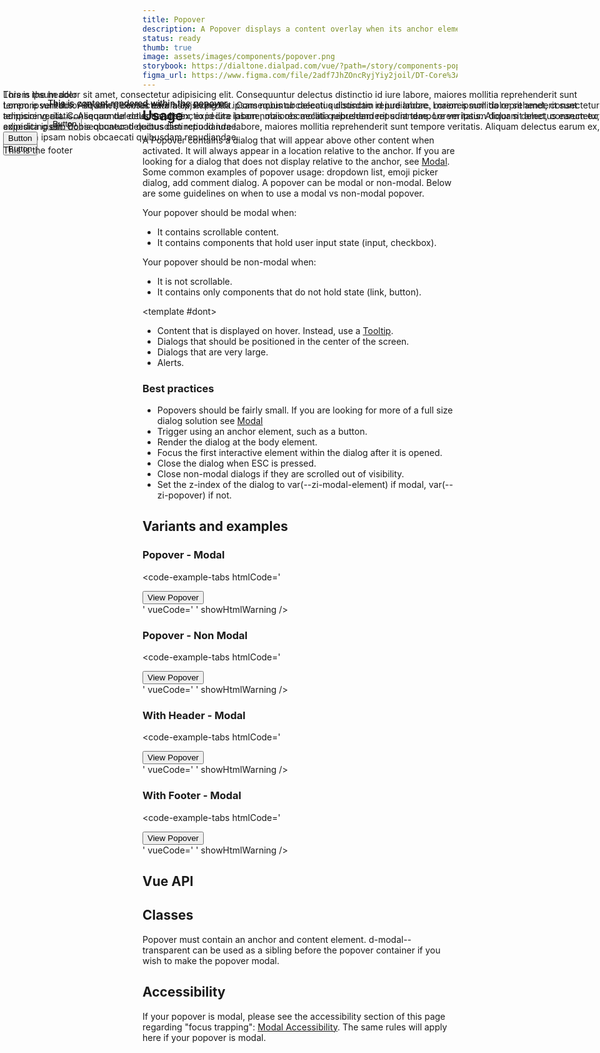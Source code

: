 ```yaml
---
title: Popover
description: A Popover displays a content overlay when its anchor element is activated.
status: ready
thumb: true
image: assets/images/components/popover.png
storybook: https://dialtone.dialpad.com/vue/?path=/story/components-popover--default
figma_url: https://www.figma.com/file/2adf7JhZOncRyjYiy2joil/DT-Core%3A-Components-7?node-id=8921%3A22411&viewport=831%2C-269%2C0.43&t=xHutRjwo1o5zMTgT-11
---
```

<code-well-header>
  <example-popover modal />
</code-well-header>

## Usage

A Popover contains a dialog that will appear above other content when activated. It will always appear in a location relative to the anchor.
If you are looking for a dialog that does not display relative to the anchor, see [Modal](modal.md).
Some common examples of popover usage: dropdown list, emoji picker dialog, add comment dialog.
A popover can be modal or non-modal. Below are some guidelines on when to use a modal vs non-modal popover.

Your popover should be modal when:

- It contains scrollable content.
- It contains components that hold user input state (input, checkbox).

Your popover should be non-modal when:

- It is not scrollable.
- It contains only components that do not hold state (link, button).

<dialtone-usage>
<template #do>

- Smaller sized dialogs that trigger on user activation of an anchor element.
- Dialogs that should be positioned relative to the anchor.
- Dialogs that contain interactive components.
</template>

<template #dont>

- Content that is displayed on hover. Instead, use a [Tooltip](tooltip.md).
- Dialogs that should be positioned in the center of the screen.
- Dialogs that are very large.
- Alerts.
</template>

</dialtone-usage>

### Best practices

- Popovers should be fairly small. If you are looking for more of a full size dialog solution see [Modal](modal.md)
- Trigger using an anchor element, such as a button.
- Render the dialog at the body element.
- Focus the first interactive element within the dialog after it is opened.
- Close the dialog when ESC is pressed.
- Close non-modal dialogs if they are scrolled out of visibility.
- Set the z-index of the dialog to var(--zi-modal-element) if modal, var(--zi-popover) if not.

## Variants and examples

### Popover - Modal

<code-well-header>
  <example-popover modal />
</code-well-header>

<code-example-tabs
htmlCode='
<div class="d-popover">
  <div id="DtPopover__anchor1">
    <button type="button" class="base-button__button d-btn d-btn--primary" aria-expanded="false">
      <span class="d-btn__label base-button__label"> View Popover </span>
    </button>
  </div>
</div>
<div class="tippy-box d-ps-absolute" id="tippy-1" style="z-index: 650; position: absolute; inset: 0px 0px auto auto; margin: 0px; transform: translate3d(-593px, 197px, 0px);" data-popper-placement="bottom-end">
  <div id="dt0" role="dialog" aria-hidden="false" aria-labelledby="DtPopover__anchor1" aria-modal="false" tabindex="-1" class="d-popover__dialog d-popover__dialog--modal" style="">
    <div class="d-popover__content d-p16">
      <div>
        <p class="d-mb4">This is content rendered within the popover.</p>
        <button type="button" class="base-button__button d-btn d-btn--primary">
          <span class="d-btn__label base-button__label"> Button </span>
        </button>
      </div>
    </div>
  </div>
</div>
'
vueCode='
<dt-popover
  :open="onOpen"
>
  <template #anchor>
    <dt-button>
       View Popover
    </dt-button>
  </template>
  <template
    #content="{ close }"
  >
    <div>
      <p class="d-mb4">
        This is content rendered within the popover.
      </p>
      <dt-button
        @click="close"
      >
        Button
      </dt-button>
    </div>
  </template>
</dt-popover>
'
showHtmlWarning />

### Popover - Non Modal

<code-well-header>
  <example-popover />
</code-well-header>

<code-example-tabs
htmlCode='
<div class="d-popover">
  <div id="DtPopover__anchor1">
    <button type="button" class="base-button__button d-btn d-btn--primary" aria-expanded="false">
      <span class="d-btn__label base-button__label"> View Popover </span>
    </button>
  </div>
</div>
<div class="tippy-box d-ps-absolute" data-tippy-root="" id="tippy-1" data-popper-placement="bottom-end" style="z-index: 300; position: absolute; inset: 0px 0px auto auto; margin: 0px; transform: translate3d(-593px, 197px, 0px);">
  <div id="dt0" role="dialog" aria-hidden="false" aria-labelledby="DtPopover__anchor1" aria-modal="true" tabindex="-1" class="d-popover__dialog" style="">
    <div class="d-popover__content d-p16">
      <div>
        <p class="d-mb4">This is content rendered within the popover.</p>
        <button type="button" class="base-button__button d-btn d-btn--primary">
          <span class="d-btn__label base-button__label"> Button </span>
        </button>
      </div>
    </div>
  </div>
</div>
'
vueCode='
<dt-popover
  :open="onOpen"
  :modal="false"
>
  <template #anchor>
    <dt-button>
      View Popover
    </dt-button>
  </template>
  <template
    #content="{ close }"
  >
    <div>
      <p class="d-mb4">
        This is content rendered within the popover.
      </p>
      <dt-button
        @click="close"
      >
        Button
      </dt-button>
    </div>
  </template>
</dt-popover>
'
showHtmlWarning />

### With Header - Modal

<code-well-header>
  <example-popover modal header>
    <template #content>
      <div class="d-mb8">Lorem ipsum dolor sit amet, consectetur adipisicing elit. Consequuntur delectus distinctio id iure labore, maiores mollitia reprehenderit sunt tempore veritatis. Aliquam delectus earum ex, expedita ipsam nobis obcaecati quibusdam repudiandae. Lorem ipsum dolor sit amet, consectetur adipisicing elit. Consequuntur delectus distinctio id iure labore, maiores mollitia reprehenderit sunt tempore veritatis. Aliquam delectus earum ex, expedita ipsam nobis obcaecati quibusdam repudiandae.<br></div>
    </template>
  </example-popover>
</code-well-header>

<code-example-tabs
htmlCode='
<div class="d-popover">
  <div id="DtPopover__anchor1">
    <button type="button" class="base-button__button d-btn d-btn--primary" aria-expanded="false">
      <span class="d-btn__label base-button__label"> View Popover </span>
    </button>
  </div>
</div>
<div class="tippy-box d-ps-absolute" data-tippy-root="" id="tippy-1" data-popper-placement="bottom-end" style="z-index: 650; position: absolute; inset: 0px 0px auto auto; margin: 0px; transform: translate3d(5px, 197px, 0px);">
  <div
    id="dt0"
    role="dialog"
    aria-hidden="false"
    aria-labelledby="DtPopover__anchor1"
    aria-modal="false"
    tabindex="-1"
    class="d-popover__dialog d-popover__dialog--modal"
    style="max-height: calc(100vh - var(--dt-space-300));"
  >
    <div class="d-popover__header d-pl16">
      <div class="d-popover__header__content"><div class="d-w100p">This is the header</div></div>
    </div>
    <div class="d-popover__content d-p16">
      <div>
        <div class="d-mb8">
          Lorem ipsum dolor sit amet, consectetur adipisicing elit. Consequuntur delectus distinctio id iure labore, maiores mollitia reprehenderit sunt tempore veritatis. Aliquam delectus earum ex, expedita ipsam nobis obcaecati quibusdam
          repudiandae. Lorem ipsum dolor sit amet, consectetur adipisicing elit. Consequuntur delectus distinctio id iure labore, maiores mollitia reprehenderit sunt tempore veritatis. Aliquam delectus earum ex, expedita ipsam nobis
          obcaecati quibusdam repudiandae.<br />
        </div>
        <button type="button" class="base-button__button d-btn d-btn--primary">
          <span class="d-btn__label base-button__label"> Button </span>
        </button>
      </div>
    </div>
  </div>
</div>
'
vueCode='
<dt-popover
  :open="onOpen"
>
  <template #anchor>
    <dt-button>
      View Popover
    </dt-button>
  </template>
  <template slot="headerContent">
    <div class="d-w100p">
      This is the header
    </div>
  </template>
  <template
    #content="{ close }"
  >
    <div>
      <div class="d-mb8">
        Lorem ipsum dolor sit amet, consectetur adipisicing elit. Consequuntur delectus distinctio id iure labore, maiores mollitia reprehenderit sunt tempore veritatis. Aliquam delectus earum ex, expedita ipsam nobis obcaecati quibusdam repudiandae. Lorem ipsum dolor sit amet, consectetur adipisicing elit. Consequuntur delectus distinctio id iure labore, maiores mollitia reprehenderit sunt tempore veritatis. Aliquam delectus earum ex, expedita ipsam nobis obcaecati quibusdam repudiandae.<br>
      </div>
      <dt-button
        @click="close"
      >
        Button
      </dt-button>
    </div>
  </template>
</dt-popover>
'
showHtmlWarning />

### With Footer - Modal

<code-well-header>
  <example-popover modal footer>
    <template #content>
      <div class="d-mb8">Lorem ipsum dolor sit amet, consectetur adipisicing elit. Consequuntur delectus distinctio id iure labore, maiores mollitia reprehenderit sunt tempore veritatis. Aliquam delectus earum ex, expedita ipsam nobis obcaecati quibusdam repudiandae. Lorem ipsum dolor sit amet, consectetur adipisicing elit. Consequuntur delectus distinctio id iure labore, maiores mollitia reprehenderit sunt tempore veritatis. Aliquam delectus earum ex, expedita ipsam nobis obcaecati quibusdam repudiandae.<br></div>
    </template>
  </example-popover>
</code-well-header>

<code-example-tabs
htmlCode='
<div class="d-popover">
  <div id="DtPopover__anchor1">
    <button type="button" class="base-button__button d-btn d-btn--primary" aria-expanded="false">
      <span class="d-btn__label base-button__label"> View Popover </span>
    </button>
  </div>
</div>
<div class="tippy-box d-ps-absolute" data-tippy-root="" id="tippy-5" style="z-index: 650; position: absolute; inset: 0px 0px auto auto; margin: 0px; transform: translate3d(5px, 197px, 0px);" data-popper-placement="bottom-end">
  <div
    id="dt0"
    role="dialog"
    aria-hidden="false"
    aria-labelledby="DtPopover__anchor1"
    aria-modal="false"
    tabindex="-1"
    class="d-popover__dialog d-popover__dialog--modal"
    style="max-height: calc(100vh - var(--dt-space-300));"
  >
    <div class="d-popover__content d-p16">
      <div>
        <div class="d-mb8">
          Lorem ipsum dolor sit amet, consectetur adipisicing elit. Consequuntur delectus distinctio id iure labore, maiores mollitia reprehenderit sunt tempore veritatis. Aliquam delectus earum ex, expedita ipsam nobis obcaecati quibusdam
          repudiandae. Lorem ipsum dolor sit amet, consectetur adipisicing elit. Consequuntur delectus distinctio id iure labore, maiores mollitia reprehenderit sunt tempore veritatis. Aliquam delectus earum ex, expedita ipsam nobis
          obcaecati quibusdam repudiandae.<br />
        </div>
        <button type="button" class="base-button__button d-btn d-btn--primary">
          <span class="d-btn__label base-button__label"> Button </span>
        </button>
      </div>
    </div>
    <div class="d-popover__footer d-pl16">
      <div class="d-popover__footer__content"><div class="d-w100p">This is the footer</div></div>
    </div>
  </div>
</div>
'
vueCode='
<dt-popover
  :open="onOpen"
>
  <template #anchor>
    <dt-button>
      View Popover
    </dt-button>
  </template>
  <template
    #content="{ close }"
  >
    <div>
      <div class="d-mb8">
        Lorem ipsum dolor sit amet, consectetur adipisicing elit. Consequuntur delectus distinctio id iure labore, maiores mollitia reprehenderit sunt tempore veritatis. Aliquam delectus earum ex, expedita ipsam nobis obcaecati quibusdam repudiandae. Lorem ipsum dolor sit amet, consectetur adipisicing elit. Consequuntur delectus distinctio id iure labore, maiores mollitia reprehenderit sunt tempore veritatis. Aliquam delectus earum ex, expedita ipsam nobis obcaecati quibusdam repudiandae.<br>
      </div>
      <dt-button
        @click="close"
      >
        Button
      </dt-button>
    </div>
  </template>
  <template slot="footerContent">
    <div class="d-w100p">
      This is the footer
    </div>
  </template>
</dt-popover>
'
showHtmlWarning />

## Vue API

<component-vue-api component-name="popover" />

## Classes

Popover must contain an anchor and content element. d-modal--transparent can be used as a sibling before the popover container if you wish to make the popover modal.

<component-class-table component-name="popover" />

## Accessibility

If your popover is modal, please see the accessibility section of this page regarding "focus trapping": <a href="components/modal/#accessibility">Modal Accessibility</a>. The same rules will apply here if your popover is modal.

<component-accessible-table component-name="popover"/>

<script setup>
  import ExamplePopover from '@exampleComponents/ExamplePopover.vue';
</script>
